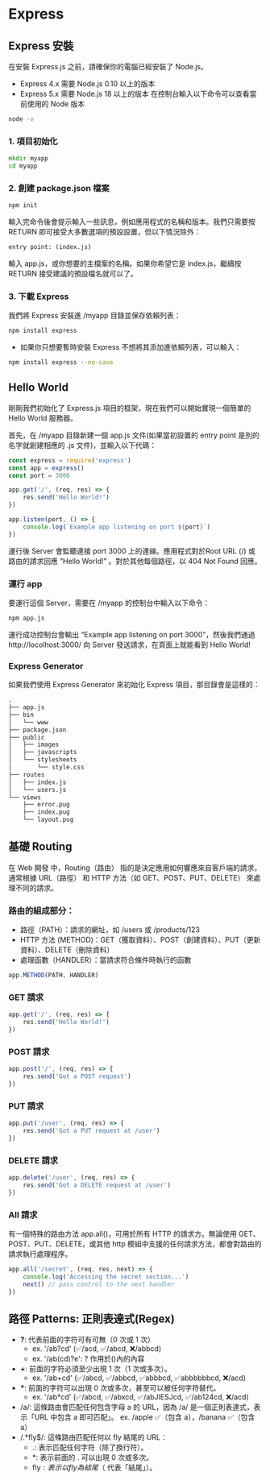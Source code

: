 # Express 

## Express 安裝
在安裝 Express.js 之前，請確保你的電腦已經安裝了 Node.js。
- Express 4.x 需要 Node.js 0.10 以上的版本
- Express 5.x 需要 Node.js 18 以上的版本
在控制台輸入以下命令可以查看當前使用的 Node 版本
```cmd
node -v
```
### 1. 項目初始化
```cmd
mkdir myapp
cd myapp
```
### 2. 創建 package.json 檔案
```cmd
npm init
```
輸入完命令後會提示輸入一些訊息，例如應用程式的名稱和版本。我們只需要按 RETURN 即可接受大多數選項的預設設置，但以下情況除外：
```cmd
entry point: (index.js)
```
輸入 app.js，或你想要的主檔案的名稱。如果你希望它是 index.js，繼續按 RETURN 接受建議的預設檔名就可以了。
### 3. 下載 Express
我們將 Express 安裝進 /myapp 目錄並保存依賴列表：
```cmd
npm install express
```
- 如果你只想要暫時安裝 Express 不想將其添加進依賴列表，可以輸入：
```cmd
npm install express --no-save
```
## Hello World
剛剛我們初始化了 Express.js 項目的框架，現在我們可以開始實現一個簡單的 Hello World 服務器。

首先，在 /myapp 目錄新建一個 app.js 文件(如果當初設置的 entry point 是別的名字就創建相應的 .js 文件)，並輸入以下代碼：
```javascript
const express = require('express')
const app = express()
const port = 3000

app.get('/', (req, res) => {
    res.send('Hello World!')
})

app.listen(port, () => {
    console.log(`Example app listening on port ${port}`)
})
```
運行後 Server 會監聽連接 port 3000 上的連線。應用程式對於Root URL (/) 或路由的請求回應 “Hello World!” 。對於其他每個路徑，以 404 Not Found 回應。

### 運行 app
要運行這個 Server，需要在 /myapp 的控制台中輸入以下命令：
```cmd
npm app.js
```
運行成功控制台會輸出 “Example app listening on port 3000”，然後我們通過 http://locolhost:3000/ 向 Server 發送請求，在頁面上就能看到 Hello World! 

### Express Generator
如果我們使用 Express Generator 來初始化 Express 項目，那目錄會是這樣的：
```cmd
.
├── app.js
├── bin
│   └── www
├── package.json
├── public
│   ├── images
│   ├── javascripts
│   └── stylesheets
│       └── style.css
├── routes
│   ├── index.js
│   └── users.js
└── views
    ├── error.pug
    ├── index.pug
    └── layout.pug
```

## 基礎 Routing
在 Web 開發 中，Routing（路由） 指的是決定應用如何響應來自客戶端的請求，通常根據 URL（路徑） 和 HTTP 方法（如 GET、POST、PUT、DELETE） 來處理不同的請求。

### 路由的組成部分：
- 路徑（PATH）：請求的網址，如 /users 或 /products/123
- HTTP 方法 (METHOD)：GET（獲取資料）、POST（創建資料）、PUT（更新資料）、DELETE（刪除資料）
- 處理函數（HANDLER）：當請求符合條件時執行的函數
```javascript
app.METHOD(PATH, HANDLER)
``` 

### GET 請求
```javascript
app.get('/', (req, res) => {
    res.send('Hello World!')
})
```

### POST 請求
```javascript
app.post('/', (req, res) => {
    res.send('Got a POST request')
})
```

### PUT 請求
```javascript
app.put('/user', (req, res) => {
    res.send('Got a PUT request at /user')
})
```

### DELETE 請求
```javascript
app.delete('/user', (req, res) => {
    res.send('Got a DELETE request at /user')
})
```
### All 請求
有一個特殊的路由方法 app.all()，可用於所有 HTTP 的請求方。無論使用 GET、POST、PUT、DELETE，或其他 http 模組中支援的任何請求方法，都會對路由的請求執行處理程序。
```javascript
app.all('/secret', (req, res, next) => {
    console.log('Accessing the secret section...')
    next() // pass control to the next handler
})
```
## 路徑 Patterns: 正則表達式(Regex)
- **?**: 代表前面的字符可有可無（0 次或 1 次）
    - ex. '/ab?cd' (✅/acd, ✅/abcd, ❌/abbcd)
    - ex. '/ab(cd)?e': ? 作用於()內的內容
- **+**: 前面的字符必須至少出現 1 次（1 次或多次）。
    - ex. '/ab+cd' (✅/abcd, ✅/abbcd, ✅abbbcd, ✅abbbbbbcd, ❌/acd)
- **$*$**: 前面的字符可以出現 0 次或多次，甚至可以被任何字符替代。
    - ex. '/ab*cd' (✅/abcd, ✅/abxcd, ✅/abJIESJcd, ✅/ab124cd, ❌/acd)
- /a/: 這條路由會匹配任何包含字母 a 的 URL，因為 /a/ 是一個正則表達式，表示「URL 中包含 a 即可匹配」。
    ex. /apple ✅（包含 a），/banana ✅（包含 a）
- /.*fly$/: 這條路由匹配任何以 fly 結尾的 URL：
    - .: 表示匹配任何字符（除了換行符）。
    - *: 表示前面的 . 可以出現 0 次或多次。
    - fly$: 表示以 fly 為結尾（$ 代表「結尾」）。
